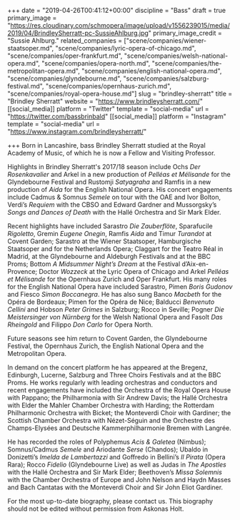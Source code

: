 +++
date = "2019-04-26T00:41:12+00:00"
discipline = "Bass"
draft = true
primary_image = "https://res.cloudinary.com/schmopera/image/upload/v1556239015/media/2019/04/BrindleySherratt-pc-SussieAhlburg.jpg"
primary_image_credit = "Sussie Ahlburg."
related_companies = ["scene/companies/wiener-staatsoper.md", "scene/companies/lyric-opera-of-chicago.md", "scene/companies/oper-frankfurt.md", "scene/companies/welsh-national-opera.md", "scene/companies/opera-north.md", "scene/companies/the-metropolitan-opera.md", "scene/companies/english-national-opera.md", "scene/companies/glyndebourne.md", "scene/companies/salzburg-festival.md", "scene/companies/opernhaus-zurich.md", "scene/companies/royal-opera-house.md"]
slug = "brindley-sherratt"
title = "Brindley Sherratt"
website = "https://www.brindleysherratt.com/"
[[social_media]]
platform = "Twitter"
template = "social-media"
url = "https://twitter.com/bassbrinbald"
[[social_media]]
platform = "Instagram"
template = "social-media"
url = "https://www.instagram.com/brindleysherratt/"

+++
Born in Lancashire, bass Brindley Sherratt studied at the Royal Academy of Music, of which he is now a Fellow and Visiting Professor.

Highlights in Brindley Sherratt's 2017/18 season include Ochs _Der Rosenkavalier_ and Arkel in a new production of _Pelléas et Mélisande_ for the Glyndebourne Festival and Rustomji _Satyagraha_ and Ramfis in a new production of _Aida_ for the English National Opera.  His concert engagements include Cadmus & Somnus _Semele_ on tour with the OAE and Ivor Bolton, Verdi’s _Requiem_ with the CBSO and Edward Gardner and Mussorgsky’s _Songs and Dances of Death_ with the Hallé Orchestra and Sir Mark Elder.

Recent highlights have included Sarastro _Die Zauberflöte_, Sparafucile _Rigoletto_, Gremin _Eugene Onegin_, Ramfis _Aida_ and Timur _Turandot_ at Covent Garden; Sarastro at the Wiener Staatsoper, Hamburgische Staatsoper and for the Netherlands Opera; Claggart for the Teatro Réal in Madrid, at the Glyndebourne and Aldeburgh Festivals and at the BBC Proms; Bottom _A Midsummer Night’s Dream_ at the Festival d’Aix-en-Provence; Doctor _Wozzeck_ at the Lyric Opera of Chicago and Arkel _Pelléas et Mélisande_ for the Opernhaus Zurich and Oper Frankfurt.  His many roles for the English National Opera have included Sarastro, Pimen _Boris Gudonov_ and Fiesco _Simon Boccanegra_. He has also sung Banco _Macbeth_ for the Opéra de Bordeaux; Pimen for the Opéra de Nice; Balducci _Benvenuto Cellini_ and Hobson _Peter Grimes_ in Salzburg; Rocco in Seville; Pogner _Die Meistersinger von Nürnberg_ for the Welsh National Opera and Fasolt _Das Rheingold_ and Filippo _Don Carlo_ for Opera North.

Future seasons see him return to Covent Garden, the Glyndebourne Festival, the Opernhaus Zurich, the English National Opera and the Metropolitan Opera.

In demand on the concert platform he has appeared at the Bregenz, Edinburgh, Lucerne, Salzburg and Three Choirs Festivals and at the BBC Proms. He works regularly with leading orchestras and conductors and recent engagements have included the Orchestra of the Royal Opera House with Pappano; the Philharmonia with Sir Andrew Davis; the Hallé Orchestra with Elder the Mahler Chamber Orchestra with Harding; the Rotterdam Philharmonic Orchestra with Bicket; the Monteverdi Choir with Gardiner; the Scottish Chamber Orchestra with Nézet-Séguin and the Orchestre des Champs-Elysées and Deutsche Kammerphilharmonie Bremen with Langrée.

He has recorded the roles of Polyphemus _Acis & Galetea_ (Nimbus); Somnus/Cadmus _Semele_ and Ariodante _Serse_ (Chandos); Ubaldo in Donizetti’s _Imelda de Lambertazzi_ and Goffredo in Bellini’s _Il Pirata_ (Opera Rara); Rocco _Fidelio_ (Glyndebourne Live) as well as Judas in _The Apostles_ with the Hallé Orchestra and Sir Mark Elder; Beethoven’s _Missa Solemnis_ with the Chamber Orchestra of Europe and John Nelson and Haydn Masses and Bach Cantatas with the Monteverdi Choir and Sir John Eliot Gardiner.

For the most up-to-date biography, please contact us. This biography should not be edited without permission from Askonas Holt.
